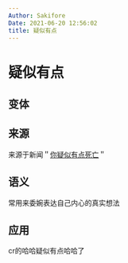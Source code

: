 ```yaml
---
Author: Sakifore
Date: 2021-06-20 12:56:02
title: 疑似有点
---
```

# 疑似有点

## 变体

## 来源

来源于新闻＂[你疑似有点死亡](https://www.sohu.com/a/390833616_114988)＂

## 语义

常用来委婉表达自己内心的真实想法

## 应用

cr的哈哈疑似有点哈哈了

